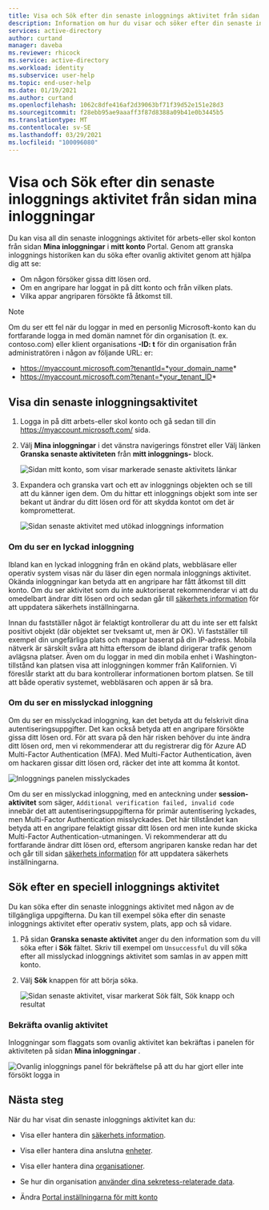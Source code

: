 ```yaml
---
title: Visa och Sök efter din senaste inloggnings aktivitet från sidan mina inloggnings program Azure Active Directory | Microsoft Docs
description: Information om hur du visar och söker efter din senaste inloggnings aktivitet från sidan mina inloggningar i mitt konto-portalen.
services: active-directory
author: curtand
manager: daveba
ms.reviewer: rhicock
ms.service: active-directory
ms.workload: identity
ms.subservice: user-help
ms.topic: end-user-help
ms.date: 01/19/2021
ms.author: curtand
ms.openlocfilehash: 1062c8dfe416af2d39063bf71f39d52e151e28d3
ms.sourcegitcommit: f28ebb95ae9aaaff3f87d8388a09b41e0b3445b5
ms.translationtype: MT
ms.contentlocale: sv-SE
ms.lasthandoff: 03/29/2021
ms.locfileid: "100096080"
---
```

# <a name="view-and-search-your-recent-sign-in-activity-from-the-my-sign-ins-page"></a>Visa och Sök efter din senaste inloggnings aktivitet från sidan mina inloggningar

Du kan visa all din senaste inloggnings aktivitet för arbets-eller skol konton från sidan **Mina inloggningar** i **mitt konto** Portal. Genom att granska inloggnings historiken kan du söka efter ovanlig aktivitet genom att hjälpa dig att se:

- Om någon försöker gissa ditt lösen ord.
- Om en angripare har loggat in på ditt konto och från vilken plats.
- Vilka appar angriparen försökte få åtkomst till.

>[!Note]
> Om du ser ett fel när du loggar in med en personlig Microsoft-konto kan du fortfarande logga in med domän namnet för din organisation (t. ex. contoso.com) eller klient organisations **-ID: t** för din organisation från administratören i någon av följande URL: er:
>
>   - https://myaccount.microsoft.com?tenantId=*your_domain_name*
>   - https://myaccount.microsoft.com?tenant=*your_tenant_ID*

## <a name="view-your-recent-sign-in-activity"></a>Visa din senaste inloggningsaktivitet

1. Logga in på ditt arbets-eller skol konto och gå sedan till din https://myaccount.microsoft.com/ sida.

2. Välj **Mina inloggningar** i det vänstra navigerings fönstret eller Välj länken **Granska senaste aktiviteten** från **mitt inloggnings-** block.

    ![Sidan mitt konto, som visar markerade senaste aktivitets länkar](media/my-account-portal/my-account-portal-sign-ins.png)

3. Expandera och granska vart och ett av inloggnings objekten och se till att du känner igen dem. Om du hittar ett inloggnings objekt som inte ser bekant ut ändrar du ditt lösen ord för att skydda kontot om det är komprometterat.

    ![Sidan senaste aktivitet med utökad inloggnings information](media/my-account-portal-sign-ins-page/recent-activity.png)

### <a name="if-you-see-a-successful-sign-in"></a>Om du ser en lyckad inloggning

Ibland kan en lyckad inloggning från en okänd plats, webbläsare eller operativ system visas när du läser din egen normala inloggnings aktivitet. Okända inloggningar kan betyda att en angripare har fått åtkomst till ditt konto. Om du ser aktivitet som du inte auktoriserat rekommenderar vi att du omedelbart ändrar ditt lösen ord och sedan går till [säkerhets information](https://mysignins.microsoft.com/security-info) för att uppdatera säkerhets inställningarna.

Innan du fastställer något är felaktigt kontrollerar du att du inte ser ett falskt positivt objekt (där objektet ser tveksamt ut, men är OK). Vi fastställer till exempel din ungefärliga plats och mappar baserat på din IP-adress. Mobila nätverk är särskilt svåra att hitta eftersom de ibland dirigerar trafik genom avlägsna platser. Även om du loggar in med din mobila enhet i Washington-tillstånd kan platsen visa att inloggningen kommer från Kalifornien. Vi föreslår starkt att du bara kontrollerar informationen bortom platsen. Se till att både operativ systemet, webbläsaren och appen är så bra.

### <a name="if-you-see-an-unsuccessful-sign-in"></a>Om du ser en misslyckad inloggning

Om du ser en misslyckad inloggning, kan det betyda att du felskrivit dina autentiseringsuppgifter. Det kan också betyda att en angripare försökte gissa ditt lösen ord. För att svara på den här risken behöver du inte ändra ditt lösen ord, men vi rekommenderar att du registrerar dig för Azure AD Multi-Factor Authentication (MFA). Med Multi-Factor Authentication, även om hackaren gissar ditt lösen ord, räcker det inte att komma åt kontot.

![Inloggnings panelen misslyckades](media/my-account-portal-sign-ins-page/unsuccessful.png)

Om du ser en misslyckad inloggning, med en anteckning under **session-aktivitet** som säger, `Additional verification failed, invalid code` innebär det att autentiseringsuppgifterna för primär autentisering lyckades, men Multi-Factor Authentication misslyckades. Det här tillståndet kan betyda att en angripare felaktigt gissar ditt lösen ord men inte kunde skicka Multi-Factor Authentication-utmaningen. Vi rekommenderar att du fortfarande ändrar ditt lösen ord, eftersom angriparen kanske redan har det och går till sidan [säkerhets information](https://mysignins.microsoft.com/security-info) för att uppdatera säkerhets inställningarna.

## <a name="search-for-specific-sign-in-activity"></a>Sök efter en speciell inloggnings aktivitet

Du kan söka efter din senaste inloggnings aktivitet med någon av de tillgängliga uppgifterna. Du kan till exempel söka efter din senaste inloggnings aktivitet efter operativ system, plats, app och så vidare.

1. På sidan **Granska senaste aktivitet** anger du den information som du vill söka efter i **Sök** fältet. Skriv till exempel om `Unsuccessful` du vill söka efter all misslyckad inloggnings aktivitet som samlas in av appen mitt konto.

2. Välj **Sök** knappen för att börja söka.

    ![Sidan senaste aktivitet, visar markerat Sök fält, Sök knapp och resultat](media/my-account-portal-sign-ins-page/sign-in-search.png)

### <a name="confirm-unusual-activity"></a>Bekräfta ovanlig aktivitet

Inloggningar som flaggats som ovanlig aktivitet kan bekräftas i panelen för aktiviteten på sidan **Mina inloggningar** .

![Ovanlig inloggnings panel för bekräftelse på att du har gjort eller inte försökt logga in](media/my-account-portal-sign-ins-page/this-wasnt-me.png)

## <a name="next-steps"></a>Nästa steg

När du har visat din senaste inloggnings aktivitet kan du:

- Visa eller hantera din [säkerhets information](./security-info-setup-signin.md).

- Visa eller hantera dina anslutna [enheter](my-account-portal-devices-page.md).

- Visa eller hantera dina [organisationer](my-account-portal-organizations-page.md).

- Se hur din organisation [använder dina sekretess-relaterade data](my-account-portal-privacy-page.md).

- Ändra [Portal inställningarna för mitt konto](my-account-portal-settings.md)
